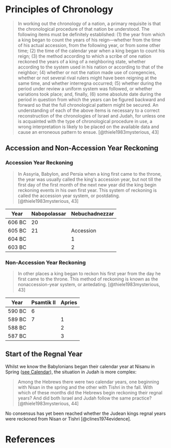 # Principles of Chronology

> In working out the chronology of a nation, a primary requisite
  is that the chronological procedure of that nation be understood.
  The following items must be definitely established: (1) the year
  from which a king began to count the years of his reign—whether from the time
  of his actual accession, from the following year, or from some other time; (2) the
  time of the calendar year when a king began to count his reign; (3) the method
  according to which a scribe of one nation reckoned the years of a king of a
  neighboring state, whether according to the system used in his nation or according
  to that of the neighbor; (4) whether or not the nation made use of
  coregencies, whether or not several rival rulers might have been reigning at the
  same time, and whether interregna occurred; (5) whether during the period
  under review a uniform system was followed, or whether variations took place;
  and, finally, (6) some absolute date during the period in question from which
  the years can be figured backward and forward so that the full chronological
  pattern might be secured.
  An understanding of each of the above items is necessary to a correct
  reconstruction of the chronologies of Israel and Judah, for unless one is acquainted
  with the type of chronological procedure in use, a wrong interpretation
  is likely to be placed on the available data and cause an erroneous pattern
  to ensue. [@thiele1983mysterious, 43]

## Accession and Non-Accession Year Reckoning

### Accession Year Reckoning

> In Assyria, Babylon, and Persia when a king first came to
  the throne, the year was usually called the king's accession year, but not till the
  first day of the first month of the next new year did the king begin reckoning
  events in his own first year. This system of reckoning is called the accession year
  system, or postdating. [@thiele1983mysterious, 43]

| Year   | Nabopolassar | Nebuchadnezzar |
|--------|--------------|----------------|
| 606 BC | 20           |                |
| 605 BC | 21           | Accession      |
| 604 BC |              | 1              |
| 603 BC |              | 2              |

### Non-Accession Year Reckoning

> In other places a king began to reckon his first year
  from the day he first came to the throne. This method of reckoning is known as
  the nonaccession-year system, or antedating. [@thiele1983mysterious, 43]

| Year   | Psamtik II | Apries |
|--------|------------|--------|
| 590 BC | 6          |        |
| 589 BC | 7          | 1      |
| 588 BC |            | 2      |
| 587 BC |            | 3      |

## Start of the Regnal Year

Whilst we know the Babylonians began their calendar year at Nisanu in Spring 
([see Calendar](../introduction/calendar.md)), the situation in Judah is more complex:

> Among the Hebrews there were two calendar years, one beginning with
  Nisan in the spring and the other with Tishri in the fall. 
  With which of these
  months did the Hebrews begin reckoning their regnal years? And did both
  Israel and Judah follow the same practice? [@thiele1983mysterious, 44]

No consensus has yet been reached whether the Judean kings regnal years were
reckoned from Nisan or Tishri [@clines1974evidence].

# References
